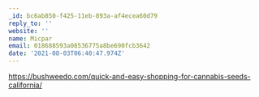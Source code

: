 ```yaml
---
_id: bc6ab850-f425-11eb-893a-af4ecea60d79
reply_to: ''
website: ''
name: Micpar
email: 018688593a08536775a8be690fcb3642
date: '2021-08-03T06:40:47.974Z'
---
```

<a href="https://bushweedo.com/quick-and-easy-shopping-for-cannabis-seeds-california/">https://bushweedo.com/quick-and-easy-shopping-for-cannabis-seeds-california/</a>
